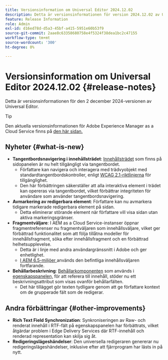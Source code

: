 ```yaml
---
title: Versionsinformation om Universal Editor 2024.12.02
description: Detta är versionsinformationen för version 2024.12.02 av Universal Editor.
feature: Release Information
role: Admin
exl-id: d16ed78d-d5a3-45bf-a415-5951e60b53f9
source-git-commit: 2aae8c63358680758e4f5324f38dea1bc2c47155
workflow-type: tm+mt
source-wordcount: '300'
ht-degree: 0%

---
```



# Versionsinformation om Universal Editor 2024.12.02 {#release-notes}

Detta är versionsinformationen för den 2 december 2024-versionen av Universal Editor.

>[!TIP]
>
>Den aktuella versionsinformationen för Adobe Experience Manager as a Cloud Service finns på [den här sidan.](/help/release-notes/release-notes-cloud/release-notes-current.md)

## Nyheter {#what-is-new}

* **Tangentbordsnavigering i innehållsträdet**: [Innehållsträdet](/help/sites-cloud/authoring/universal-editor/navigation.md#content-tree-mode) som finns på sidopanelen är nu helt tillgängligt via tangentbordet.
   * Författare kan navigera och interagera med trädvyobjekt med standardtangentbordskontroller, enligt [WCAG 2.1-riktlinjerna](/help/sites-cloud/authoring/page-editor/accessible-content.md) för tillgänglighet.
   * Den här förbättringen säkerställer att alla interaktiva element i trädet kan opereras via tangentbordet, vilket förbättrar integriteten för användare som använder tangentbordsnavigering.
* **Avmarkering av redigerbara element**: Författare kan nu avmarkera tidigare markerade redigerbara element på sidan.
   * Detta eliminerar störande element när författare vill visa sidan utan aktiva markeringsgränser.
* **Fragmentväljare**: I AEM as a Cloud Service-instanser öppnar fragmentreferenser nu fragmentväljaren som innehållsväljare, vilket ger förbättrad funktionalitet som att följa tillåtna modeller för innehållsfragment, söka efter innehållsfragment och en förbättrad helhetsupplevelse.
   * Detta är i linje med andra användargränssnitt i Adobe och ger enhetlighet.
   * [I AEM 6.5-miljöer ](https://experienceleague.adobe.com/en/docs/experience-manager-65/content/implementing/developing/headless/universal-editor/introduction) används den befintliga innehållsväljaren fortfarande.
* **Behållarbeskrivning**: [Behållarkomponenten](/help/implementing/universal-editor/field-types.md#container) som används i [egenskapspanelen,](/help/sites-cloud/authoring/universal-editor/navigation.md#properties-panel-properties-rail) för att referera till innehåll, stöder nu ett beskrivningsattribut som visas ovanför behållarfälten.
   * Det här tillägget gör texten tydligare genom att ge författare kontext om de grupperade fält som de redigerar.

## Andra förbättringar {#other-improvements}

* **Rich Text Field Synchronization**: Synkroniseringen av Raw- och renderat innehåll i RTF-fält på egenskapspanelen har förbättrats, vilket åtgärdar problem i Edge Delivery Services där RTF-innehåll och renderad representation kan skilja sig åt.
* **Redigeringslägeshändelser**: Den universella redigeraren genererar nu redigeringslägeshändelser, inklusive efter att fjärrprogram har lästs in på nytt.
